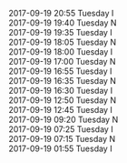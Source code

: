 2017-09-19 20:55 Tuesday  I  
2017-09-19 19:40 Tuesday  N  
2017-09-19 19:35 Tuesday  I  
2017-09-19 18:05 Tuesday  N  
2017-09-19 18:00 Tuesday  I  
2017-09-19 17:00 Tuesday  N  
2017-09-19 16:55 Tuesday  I  
2017-09-19 16:35 Tuesday  N  
2017-09-19 16:30 Tuesday  I  
2017-09-19 12:50 Tuesday  N  
2017-09-19 12:45 Tuesday  I  
2017-09-19 09:20 Tuesday  N  
2017-09-19 07:25 Tuesday  I  
2017-09-19 07:15 Tuesday  N  
2017-09-19 01:55 Tuesday  I  
